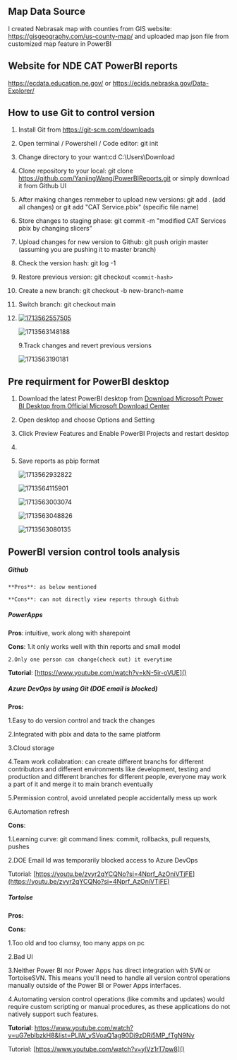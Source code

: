 ## Map Data Source

I created Nebrasak map with counties from GIS website: https://gisgeography.com/us-county-map/ and uploaded map json file from customized map feature in PowerBI

## **Website for NDE CAT PowerBI reports**

https://ecdata.education.ne.gov/ or https://ecids.nebraska.gov/Data-Explorer/

## **How to use Git to control version**

1. Install Git from https://git-scm.com/downloads
2. Open terminal / Powershell / Code editor: git init
3. Change directory to your want:cd C:\Users\Download
4. Clone repository to your local: git clone https://github.com/YanjingWang/PowerBIReports.git or simply download it from Github UI
5. After making changes remmeber to upload new versions: git add . (add all changes) or git add "CAT Service.pbix" (specific file name)
6. Store changes to staging phase: git commit -m "modified CAT Services pbix by changing slicers"
7. Upload changes for new version to Github: git push origin master (assuming you are pushing it to master branch)
8. Check the version hash: git log -1
9. Restore previous version: git checkout `<commit-hash>`
10. Create a new branch: git checkout -b new-branch-name
11. Switch branch: git checkout main
12. [![1713562557505](image/README/1713562557505.png)
    ]()

    ![1713563148188](image/README/1713563148188.png)

    9.Track changes and revert previous versions

    ![1713563190181](image/README/1713563190181.png)

## Pre requirment for PowerBI desktop

1. Download the latest PowerBI desktop from [Download Microsoft Power BI Desktop from Official Microsoft Download Center](https://www.microsoft.com/en-us/download/details.aspx?id=58494?id=58494)
2. Open desktop and choose Options and Setting
3. Click Preview Features and Enable PowerBI Projects and restart desktop
4. 
5. Save reports as pbip format

   ![1713562932822](image/README/1713562932822.png)

   ![1713564115901](image/README/1713564115901.png)

   ![1713563003074](image/README/1713563003074.png)

   ![1713563048826](image/README/1713563048826.png)

   ![1713563080135](image/README/1713563080135.png)

## PowerBI version control tools analysis

##### Github

    **Pros**: as below mentioned

    **Cons**: can not directly view reports through Github

##### PowerApps

**Pros**: intuitive, work along with sharepoint

**Cons**: 1.it only works well with thin reports and small model

    2.Only one person can change(check out) it everytime

**Tutorial**: [https://www.youtube.com/watch?v=kN-5ir-oVUE]()

##### Azure DevOps by using Git (DOE email is blocked)

**Pros:**

1.Easy to do version control and track the changes

2.Integrated with pbix and data to the same platform

3.Cloud storage

4.Team work collabration: can create different branchs for different contributors and different environments like development, testing and production and different branches for different people, everyone may work a part of it and merge it to main branch eventually

5.Permission control, avoid unrelated people accidentally mess up work

6.Automation refresh

**Cons**:

1.Learning curve: git command lines: commit, rollbacks, pull requests, pushes

2.DOE Email Id was temporarily blocked access to Azure DevOps

Tutorial: [https://youtu.be/zvyr2qYCQNo?si=4Nprf_AzOniVTjFE](https://youtu.be/zvyr2qYCQNo?si=4Nprf_AzOniVTjFE)

##### Tortoise

**Pros:**

**Cons:**

1.Too old and too clumsy, too many apps on pc

2.Bad UI

3.Neither Power BI nor Power Apps has direct integration with SVN or TortoiseSVN. This means you'll need to handle all version control operations manually outside of the Power BI or Power Apps interfaces.

4.Automating version control operations (like commits and updates) would require custom scripting or manual procedures, as these applications do not natively support such features.

**Tutorial**: https://www.youtube.com/watch?v=uG7eblbzkH8&list=PLlW_ySVoaQ1ag90Di9zDRi5MP_fTgN9Ny

Tutorial: [https://www.youtube.com/watch?v=ylVz1rT7pw8]()
